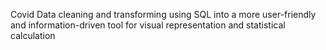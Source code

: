 Covid Data cleaning and transforming using SQL into a more user-friendly and information-driven tool for visual representation and statistical calculation
